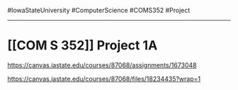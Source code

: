 #IowaStateUniversity
#ComputerScience 
#COMS352 
#Project

---

# [[COM S 352]] Project 1A


https://canvas.iastate.edu/courses/87068/assignments/1673048

https://canvas.iastate.edu/courses/87068/files/18234435?wrap=1